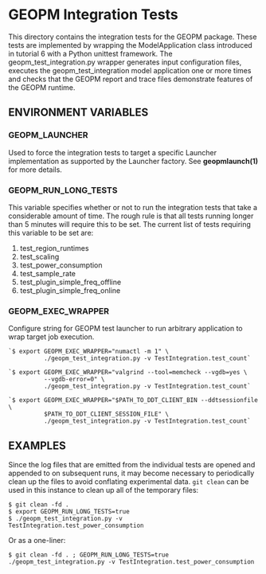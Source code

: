 GEOPM Integration Tests
=======================

This directory contains the integration tests for the GEOPM package.
These tests are implemented by wrapping the ModelApplication class
introduced in tutorial 6 with a Python unittest framework.  The
geopm_test_integration.py wrapper generates input configuration files,
executes the geopm_test_integration model application one or more
times and checks that the GEOPM report and trace files demonstrate
features of the GEOPM runtime.

ENVIRONMENT VARIABLES
---------------------

### GEOPM_LAUNCHER
Used to force the integration tests to target a specific Launcher
implementation as supported by the Launcher factory.  See
**geopmlaunch(1)** for more details.

### GEOPM_RUN_LONG_TESTS
This variable specifies whether or not to run the integration tests
that take a considerable amount of time.  The rough rule is that all
tests running longer than 5 minutes will require this to be set.
The current list of tests requiring this variable to be set are:
1. test_region_runtimes
2. test_scaling
3. test_power_consumption
4. test_sample_rate
5. test_plugin_simple_freq_offline
6. test_plugin_simple_freq_online

### GEOPM_EXEC_WRAPPER
Configure string for GEOPM test launcher to run arbitrary
application to wrap target job execution.

    `$ export GEOPM_EXEC_WRAPPER="numactl -m 1" \
              ./geopm_test_integration.py -v TestIntegration.test_count`

    `$ export GEOPM_EXEC_WRAPPER="valgrind --tool=memcheck --vgdb=yes \
              --vgdb-error=0" \
              ./geopm_test_integration.py -v TestIntegration.test_count`

    `$ export GEOPM_EXEC_WRAPPER="$PATH_TO_DDT_CLIENT_BIN --ddtsessionfile \
              $PATH_TO_DDT_CLIENT_SESSION_FILE" \
              ./geopm_test_integration.py -v TestIntegration.test_count`

EXAMPLES
--------
Since the log files that are emitted from the individual tests are
opened and appended to on subsequent runs, it may become necessary to
periodically clean up the files to avoid conflating experimental data.
```git clean``` can be used in this instance to clean up all of the
temporary files:

    $ git clean -fd .
    $ export GEOPM_RUN_LONG_TESTS=true
    $ ./geopm_test_integration.py -v TestIntegration.test_power_consumption

Or as a one-liner:

    $ git clean -fd . ; GEOPM_RUN_LONG_TESTS=true ./geopm_test_integration.py -v TestIntegration.test_power_consumption

